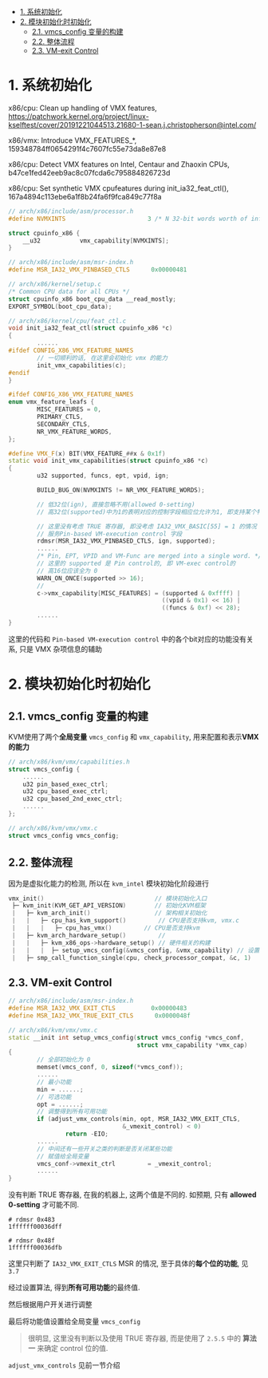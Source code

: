 
<!-- @import "[TOC]" {cmd="toc" depthFrom=1 depthTo=6 orderedList=false} -->

<!-- code_chunk_output -->

- [1. 系统初始化](#1-系统初始化)
- [2. 模块初始化时初始化](#2-模块初始化时初始化)
  - [2.1. vmcs_config 变量的构建](#21-vmcs_config-变量的构建)
  - [2.2. 整体流程](#22-整体流程)
  - [2.3. VM-exit Control](#23-vm-exit-control)

<!-- /code_chunk_output -->

# 1. 系统初始化

x86/cpu: Clean up handling of VMX features, https://patchwork.kernel.org/project/linux-kselftest/cover/20191221044513.21680-1-sean.j.christopherson@intel.com/

x86/vmx: Introduce VMX_FEATURES_*, 159348784ff0654291f4c7607fc55e73da8e87e8

x86/cpu: Detect VMX features on Intel, Centaur and Zhaoxin CPUs, b47ce1fed42eeb9ac8c07fcda6c795884826723d

x86/cpu: Set synthetic VMX cpufeatures during init_ia32_feat_ctl(), 167a4894c113ebe6a1f8b24fa6f9fca849c77f8a

```cpp
// arch/x86/include/asm/processor.h
#define NVMXINTS                       3 /* N 32-bit words worth of info */

struct cpuinfo_x86 {
    __u32           vmx_capability[NVMXINTS];
}

// arch/x86/include/asm/msr-index.h
#define MSR_IA32_VMX_PINBASED_CTLS      0x00000481

// arch/x86/kernel/setup.c
/* Common CPU data for all CPUs */
struct cpuinfo_x86 boot_cpu_data __read_mostly;
EXPORT_SYMBOL(boot_cpu_data);

// arch/x86/kernel/cpu/feat_ctl.c
void init_ia32_feat_ctl(struct cpuinfo_x86 *c)
{
        ......
#ifdef CONFIG_X86_VMX_FEATURE_NAMES
        // 一切顺利的话, 在这里会初始化 vmx 的能力
        init_vmx_capabilities(c);
#endif
}

#ifdef CONFIG_X86_VMX_FEATURE_NAMES
enum vmx_feature_leafs {
        MISC_FEATURES = 0,
        PRIMARY_CTLS,
        SECONDARY_CTLS,
        NR_VMX_FEATURE_WORDS,
};

#define VMX_F(x) BIT(VMX_FEATURE_##x & 0x1f)
static void init_vmx_capabilities(struct cpuinfo_x86 *c)
{
        u32 supported, funcs, ept, vpid, ign;

        BUILD_BUG_ON(NVMXINTS != NR_VMX_FEATURE_WORDS);

        // 低32位(ign), 直接忽略不用(allowed 0-setting)
        // 高32位(supported)中为1的表明对应的控制字段相应位允许为1, 即支持某个特性

        // 这里没有考虑 TRUE 寄存器, 即没考虑 IA32_VMX_BASIC[55] = 1 的情况
        // 服务Pin-based VM-execution control 字段
        rdmsr(MSR_IA32_VMX_PINBASED_CTLS, ign, supported);
        ......
        /* Pin, EPT, VPID and VM-Func are merged into a single word. */
        // 这里的 supported 是 Pin control的, 即 VM-exec control的
        // 高16位应该全为 0 
        WARN_ON_ONCE(supported >> 16);
        // 
        c->vmx_capability[MISC_FEATURES] = (supported & 0xffff) |
                                           ((vpid & 0x1) << 16) |
                                           ((funcs & 0xf) << 28);
        ......
}
```

这里的代码和 `Pin-based VM-execution control` 中的各个bit对应的功能没有关系, 只是 VMX 杂项信息的辅助

# 2. 模块初始化时初始化

## 2.1. vmcs_config 变量的构建

KVM使用了两个**全局变量** `vmcs_config` 和 `vmx_capability`, 用来配置和表示**VMX的能力**

```cpp
// arch/x86/kvm/vmx/capabilities.h
struct vmcs_config {
    ......
    u32 pin_based_exec_ctrl;
    u32 cpu_based_exec_ctrl;
    u32 cpu_based_2nd_exec_ctrl;
    ......
};

// arch/x86/kvm/vmx/vmx.c
struct vmcs_config vmcs_config;
```

## 2.2. 整体流程

因为是虚拟化能力的检测, 所以在 `kvm_intel` 模块初始化阶段进行

```cpp
vmx_init()                               // 模块初始化入口
 ├─ kvm_init(KVM_GET_API_VERSION)        // 初始化KVM框架
 |   ├─ kvm_arch_init()                  // 架构相关初始化
 |   |   ├─ cpu_has_kvm_support()         // CPU是否支持kvm, vmx.c
 |   |   |   ├─ cpu_has_vmx()         // CPU是否支持kvm
 |   ├─ kvm_arch_hardware_setup()         // 
 |   |   ├─ kvm_x86_ops->hardware_setup() // 硬件相关的构建
 |   |   |  ├─ setup_vmcs_config(&vmcs_config, &vmx_capability) // 设置了全局变量 vmcs_config 和 vmx_capability
 |   ├─ smp_call_function_single(cpu, check_processor_compat, &c, 1)       // 对每个online cpu进行兼容性检查
```

## 2.3. VM-exit Control

```cpp
// arch/x86/include/asm/msr-index.h
#define MSR_IA32_VMX_EXIT_CTLS          0x00000483
#define MSR_IA32_VMX_TRUE_EXIT_CTLS      0x0000048f

// arch/x86/kvm/vmx/vmx.c
static __init int setup_vmcs_config(struct vmcs_config *vmcs_conf,
                                    struct vmx_capability *vmx_cap)
{
        // 全部初始化为 0
        memset(vmcs_conf, 0, sizeof(*vmcs_conf));
        ......
        // 最小功能
        min = ......;
        // 可选功能
        opt = ......;
        // 调整得到所有可用功能
        if (adjust_vmx_controls(min, opt, MSR_IA32_VMX_EXIT_CTLS,
                                &_vmexit_control) < 0)
                return -EIO;
        ......
        // 中间还有一些开关之类的判断是否关闭某些功能
        // 赋值给全局变量
        vmcs_conf->vmexit_ctrl         = _vmexit_control;
        ......
}
```

没有判断 TRUE 寄存器, 在我的机器上, 这两个值是不同的. 如预期, 只有 **allowed 0-setting** 才可能不同.

```
# rdmsr 0x483
1ffffff00036dff

# rdmsr 0x48f
1ffffff00036dfb
```

这里只判断了 `IA32_VMX_EXIT_CTLS` MSR 的情况, 至于具体的**每个位的功能**, 见 `3.7`

经过设置算法, 得到**所有可用功能**的最终值.

然后根据用户开关进行调整

最后将功能值设置给全局变量 `vmcs_config`

> 很明显, 这里没有判断以及使用 TRUE 寄存器, 而是使用了 `2.5.5` 中的 **算法一** 来确定 control 位的值.

`adjust_vmx_controls` 见前一节介绍

